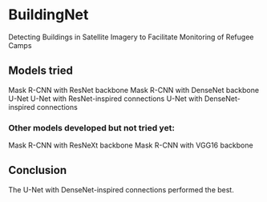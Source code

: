 # BuildingNet
Detecting Buildings in Satellite Imagery to Facilitate Monitoring of Refugee Camps

## Models tried
Mask R-CNN with ResNet backbone
Mask R-CNN with DenseNet backbone
U-Net
U-Net with ResNet-inspired connections
U-Net with DenseNet-inspired connections

### Other models developed but not tried yet:
Mask R-CNN with ResNeXt backbone
Mask R-CNN with VGG16 backbone

## Conclusion
The U-Net with DenseNet-inspired connections performed the best.
